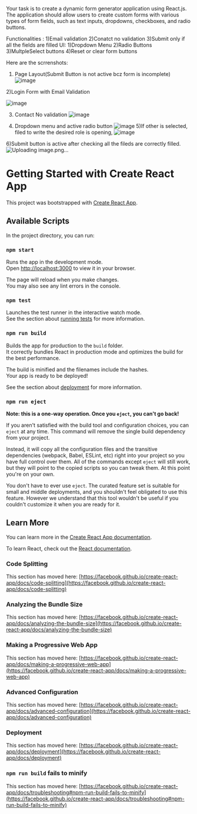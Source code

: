 Your task is to create a dynamic form generator application using React.js. The application should allow users to create custom forms with various types of form fields, such as text inputs, dropdowns, checkboxes, and radio buttons.


Functionalities :
1)Email validation
2)Conatct no validation
3)Submit only if all the fields are filled
UI:
1)Dropdown Menu
2)Radio Buttons
3)MultpleSelect buttons
4)Reset or clear form buttons


Here are the scrrenshots:



1) Page Layout(Submit Button is not active bcz form is incomplete)
![image](https://github.com/user-attachments/assets/4b07769a-9b6c-4263-acca-4797358f35f2)


2)Login Form with Email Validation

![image](https://github.com/user-attachments/assets/e9189bf9-31b5-4b98-8618-ccb049b302a7)

3) Contact No validation
   ![image](https://github.com/user-attachments/assets/08b1636a-6778-4b31-a9e3-71987addbf17)

4) Dropdown menu and active radio button
   ![image](https://github.com/user-attachments/assets/7163affd-1398-47bf-8475-6869b630ee34)
5)If other is selected, filed to write the desired role is opening,
![image](https://github.com/user-attachments/assets/02c3e33b-aadb-411c-b69f-ec397f70a498)

6)Submit button is active after checking all the fileds are correctly filled.
![Uploading image.png…]()




# Getting Started with Create React App

This project was bootstrapped with [Create React App](https://github.com/facebook/create-react-app).

## Available Scripts

In the project directory, you can run:

### `npm start`

Runs the app in the development mode.\
Open [http://localhost:3000](http://localhost:3000) to view it in your browser.

The page will reload when you make changes.\
You may also see any lint errors in the console.

### `npm test`

Launches the test runner in the interactive watch mode.\
See the section about [running tests](https://facebook.github.io/create-react-app/docs/running-tests) for more information.

### `npm run build`

Builds the app for production to the `build` folder.\
It correctly bundles React in production mode and optimizes the build for the best performance.

The build is minified and the filenames include the hashes.\
Your app is ready to be deployed!

See the section about [deployment](https://facebook.github.io/create-react-app/docs/deployment) for more information.

### `npm run eject`

**Note: this is a one-way operation. Once you `eject`, you can't go back!**

If you aren't satisfied with the build tool and configuration choices, you can `eject` at any time. This command will remove the single build dependency from your project.

Instead, it will copy all the configuration files and the transitive dependencies (webpack, Babel, ESLint, etc) right into your project so you have full control over them. All of the commands except `eject` will still work, but they will point to the copied scripts so you can tweak them. At this point you're on your own.

You don't have to ever use `eject`. The curated feature set is suitable for small and middle deployments, and you shouldn't feel obligated to use this feature. However we understand that this tool wouldn't be useful if you couldn't customize it when you are ready for it.

## Learn More

You can learn more in the [Create React App documentation](https://facebook.github.io/create-react-app/docs/getting-started).

To learn React, check out the [React documentation](https://reactjs.org/).

### Code Splitting

This section has moved here: [https://facebook.github.io/create-react-app/docs/code-splitting](https://facebook.github.io/create-react-app/docs/code-splitting)

### Analyzing the Bundle Size

This section has moved here: [https://facebook.github.io/create-react-app/docs/analyzing-the-bundle-size](https://facebook.github.io/create-react-app/docs/analyzing-the-bundle-size)

### Making a Progressive Web App

This section has moved here: [https://facebook.github.io/create-react-app/docs/making-a-progressive-web-app](https://facebook.github.io/create-react-app/docs/making-a-progressive-web-app)

### Advanced Configuration

This section has moved here: [https://facebook.github.io/create-react-app/docs/advanced-configuration](https://facebook.github.io/create-react-app/docs/advanced-configuration)

### Deployment

This section has moved here: [https://facebook.github.io/create-react-app/docs/deployment](https://facebook.github.io/create-react-app/docs/deployment)

### `npm run build` fails to minify

This section has moved here: [https://facebook.github.io/create-react-app/docs/troubleshooting#npm-run-build-fails-to-minify](https://facebook.github.io/create-react-app/docs/troubleshooting#npm-run-build-fails-to-minify)
